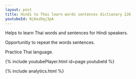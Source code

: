 ```yaml
---
layout: post
title: Hindi to Thai learn words sentences dictionary 226 
youtubeId: Nj0azDqj3pA
---
```

 
 
Helps to learn Thai words and sentences for Hindi speakers.

Opportunitiy to repeat the words sentences. 

Practice Thai language. 
 
{% include youtubePlayer.html id=page.youtubeId %}
 
 
{% include analytics.html %}